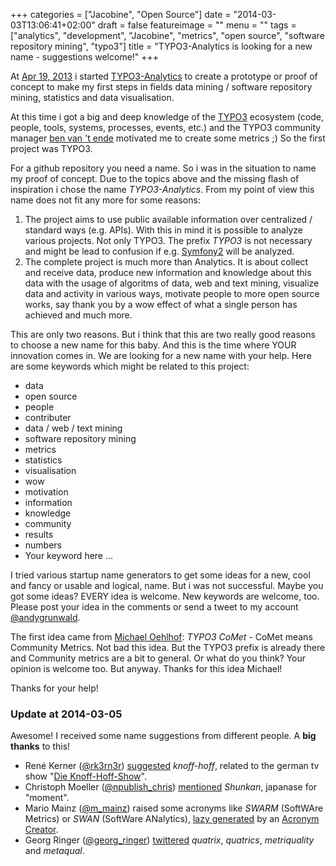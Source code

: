 +++
categories = ["Jacobine", "Open Source"]
date = "2014-03-03T13:06:41+02:00"
draft = false
featureimage = ""
menu = ""
tags = ["analytics", "development", "Jacobine", "metrics", "open source", "software repository mining", "typo3"]
title = "TYPO3-Analytics is looking for a new name - suggestions welcome!"
+++

At [Apr 19, 2013](https://github.com/andygrunwald/TYPO3-Analytics/commit/b44dd91e359ad55478919cc94278d26fffbdde03) i started [TYPO3-Analytics](https://github.com/andygrunwald/TYPO3-Analytics) to create a prototype or proof of concept to make my first steps in fields data mining / software repository mining, statistics and data visualisation.

At this time i got a big and deep knowledge of the [TYPO3](http://typo3.org/) ecosystem (code, people, tools, systems, processes, events, etc.) and the TYPO3 community manager [ben van 't ende](http://ben.vanten.de/) motivated me to create some metrics ;)
So the first project was TYPO3.

<!--more-->

For a github repository you need a name.
So i was in the situation to name my proof of concept.
Due to the topics above and the missing flash of inspiration i chose the name *TYPO3-Analytics*.
From my point of view this name does not fit any more for some reasons:

 1. The project aims to use public available information over centralized / standard ways (e.g. APIs). With this in mind it is possible to analyze various projects. Not only TYPO3. The prefix *TYPO3* is not necessary and might be lead to confusion if e.g. [Symfony2](https://github.com/symfony/symfony) will be analyzed.
 2. The complete project is much more than Analytics. It is about collect and receive data, produce new information and knowledge about this data with the usage of algoritms of data, web and text mining, visualize data and activity in various ways, motivate people to more open source works, say thank you by a wow effect of what a single person has achieved and much more.

This are only two reasons.
But i think that this are two really good reasons to choose a new name for this baby.
And this is the time where YOUR innovation comes in.
We are looking for a new name with your help.
Here are some keywords which might be related to this project:

* data
* open source
* people
* contributer
* data / web / text mining
* software repository mining
* metrics
* statistics
* visualisation
* wow
* motivation
* information
* knowledge
* community
* results
* numbers
* Your keyword here ...

I tried various startup name generators to get some ideas for a new, cool and fancy or usable and logical, name.
But i was not successful.
Maybe you got some ideas?
EVERY idea is welcome.
New keywords are welcome, too.
Please post your idea in the comments or send a tweet to my account [@andygrunwald](https://twitter.com/andygrunwald).

The first idea came from [Michael Oehlhof](https://twitter.com/michadu_typo3): *TYPO3 CoMet* - CoMet means Community Metrics.
Not bad this idea.
But the TYPO3 prefix is already there and Community metrics are a bit to general.
Or what do you think? Your opinion is welcome too.
But anyway.
Thanks for this idea Michael!

Thanks for your help!

### Update at 2014-03-05

Awesome! I received some name suggestions from different people.
A **big thanks** to this!

* René Kerner ([@rk3rn3r](https://twitter.com/rk3rn3r)) [suggested](https://twitter.com/rk3rn3r/status/440604026368180224) *knoff-hoff*, related to the german tv show "[Die Knoff-Hoff-Show](http://de.wikipedia.org/wiki/Die_Knoff-Hoff-Show)".
* Christoph Moeller ([@npublish_chris](https://twitter.com/npublish_chris)) [mentioned](https://twitter.com/npublish_chris/status/440969565472698368) *Shunkan*, japanase for "moment".
* Mario Mainz ([@m_mainz](https://twitter.com/m_mainz)) raised some acronyms like *SWARM* (SoftWAre Metrics) or *SWAN* (SoftWare ANalytics), [lazy generated](https://twitter.com/m_mainz/status/440972275597066241) by an [Acronym Creator](http://acronymcreator.net/ace.py).
* Georg Ringer ([@georg_ringer](https://twitter.com/georg_ringer[)) [twittered](https://twitter.com/georg_ringer/status/441263913896644608) *quatrix*, *quatrics*, *metriquality* and *metaqual*.